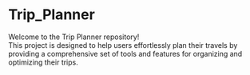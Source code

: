 # Trip_Planner
Welcome to the Trip Planner repository! 
<br/> This project is designed to help users effortlessly plan their travels by providing a comprehensive set of tools and features for organizing and optimizing their trips.
